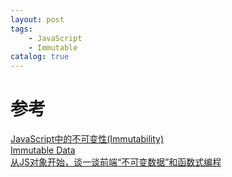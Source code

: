 ```yaml
---
layout: post
tags: 
    - JavaScript
    - Immutable
catalog: true
---
```



# 参考
[JavaScript中的不可变性(Immutability)](https://segmentfault.com/a/1190000004906518)<br>
[Immutable Data](https://github.com/camsong/blog/issues/3)<br>
[从JS对象开始，谈一谈前端“不可变数据”和函数式编程](https://juejin.im/post/58d0ff6f1b69e6006b8fd4e9)<br>